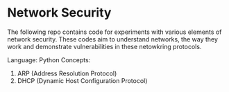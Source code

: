 # Network Security
The following repo contains code for experiments with various elements of network security. These codes aim to understand networks, the way they work and demonstrate vulnerabilities in these netowkring protocols.

Language: Python
Concepts:
1. ARP (Address Resolution Protocol)
2. DHCP (Dynamic Host Configuration Protocol)
